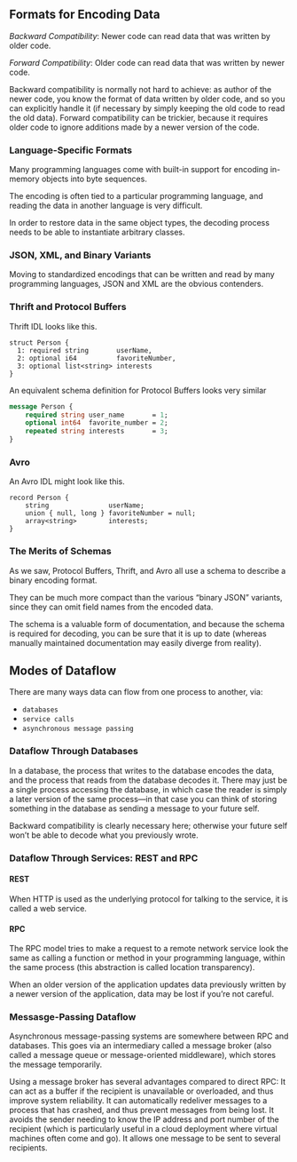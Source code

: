 ## Formats for Encoding Data

*Backward Compatibility*: Newer code can read data that was written by older code.

*Forward Compatibility*: Older code can read data that was written by newer code.

Backward compatibility is normally not hard to achieve: as author of the newer code, you know the format of data written by older code, and so you can explicitly handle it (if necessary by simply keeping the old code to read the old data). Forward compatibility can be trickier, because it requires older code to ignore additions made by a newer version of the code.

### Language-Specific Formats

Many programming languages come with built-in support for encoding in-memory objects into byte sequences.

The encoding is often tied to a particular programming language, and reading the data in another language is very difficult.

In order to restore data in the same object types, the decoding process needs to be able to instantiate arbitrary classes.

### JSON, XML, and Binary Variants

Moving to standardized encodings that can be written and read by many programming languages, JSON and XML are the obvious contenders.

### Thrift and Protocol Buffers

Thrift IDL looks like this.

```thrift
struct Person {
  1: required string       userName,
  2: optional i64          favoriteNumber,
  3: optional list<string> interests
}
```
An equivalent schema definition for Protocol Buffers looks very similar
```proto
message Person {
    required string user_name       = 1;
    optional int64  favorite_number = 2;
    repeated string interests       = 3;
}
```
### Avro

An Avro IDL might look like this.
```
record Person {
    string               userName;
    union { null, long } favoriteNumber = null;
    array<string>        interests;
}
```

### The Merits of Schemas
As we saw, Protocol Buffers, Thrift, and Avro all use a schema to describe a binary encoding format.

They can be much more compact than the various “binary JSON” variants, since they can omit field names from the encoded data.

The schema is a valuable form of documentation, and because the schema is required for decoding, you can be sure that it is up to date (whereas manually maintained documentation may easily diverge from reality).


## Modes of Dataflow
There are many ways data can flow from one process to another, via:

- `databases`
- `service calls`
- `asynchronous message passing`

### Dataflow Through Databases
In a database, the process that writes to the database encodes the data, and the process that reads from the database decodes it. There may just be a single process accessing the database, in which case the reader is simply a later version of the same process—in that case you can think of storing something in the database as sending a message to your future self.

Backward compatibility is clearly necessary here; otherwise your future self won’t be able to decode what you previously wrote.

### Dataflow Through Services: REST and RPC

#### REST
When HTTP is used as the underlying protocol for talking to the service, it is called a web service.

#### RPC
The RPC model tries to make a request to a remote network service look the same as calling a function or method in your programming language, within the same process (this abstraction is called location transparency).

When an older version of the application updates data previously written by a newer version of the application, data may be lost if you’re not careful.

### Messasge-Passing Dataflow
Asynchronous message-passing systems are somewhere between RPC and databases. This goes via an intermediary called a message broker (also called a message queue or message-oriented middleware), which stores the message temporarily.

Using a message broker has several advantages compared to direct RPC: It can act as a buffer if the recipient is unavailable or overloaded, and thus improve system reliability. It can automatically redeliver messages to a process that has crashed, and thus prevent messages from being lost. It avoids the sender needing to know the IP address and port number of the recipient (which is particularly useful in a cloud deployment where virtual machines often come and go). It allows one message to be sent to several recipients.

